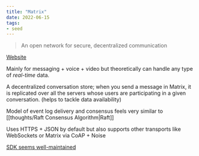 ```yaml
---
title: "Matrix"
date: 2022-06-15
tags:
- seed
---
```


> An open network for secure, decentralized communication

[Website](https://matrix.org/)

Mainly for messaging + voice + video but theoretically can handle any type of *real-time* data.

A decentralized conversation store; when you send a message in Matrix, it is replicated over all the servers whose users are participating in a given conversation. (helps to tackle data availability)

Model of event log delivery and consensus feels very similar to [[thoughts/Raft Consensus Algorithm|Raft]]

Uses HTTPS + JSON by default but also supports other transports like WebSockets or Matrix via CoAP + Noise

[SDK seems well-maintained](https://github.com/matrix-org/matrix-js-sdk)